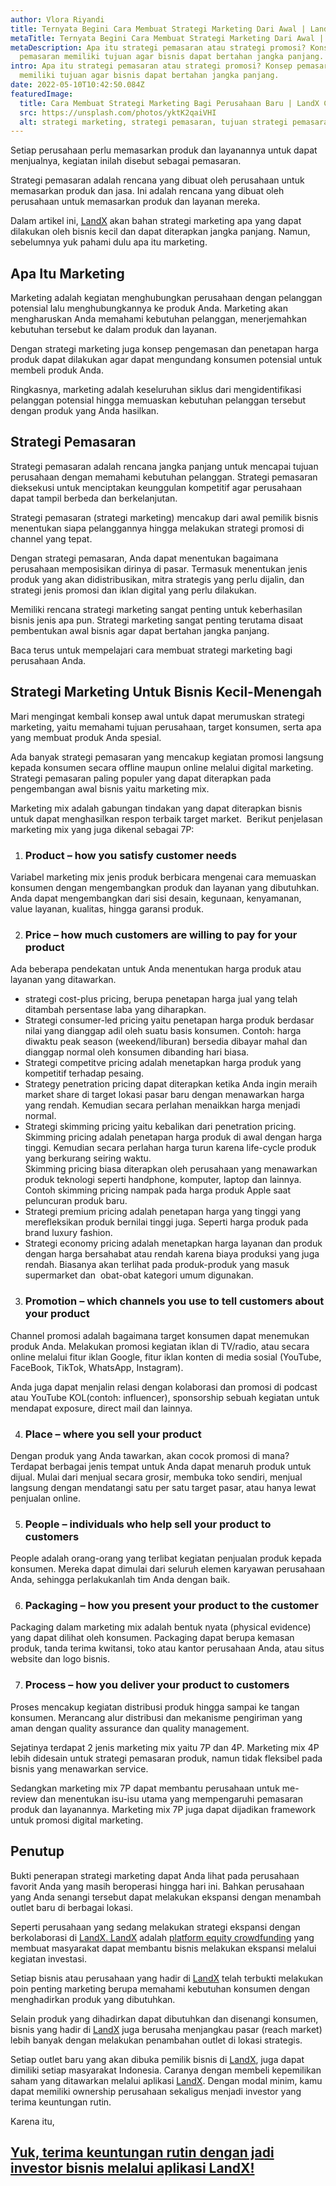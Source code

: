 ```yaml
---
author: Vlora Riyandi
title: Ternyata Begini Cara Membuat Strategi Marketing Dari Awal | LandX
metaTitle: Ternyata Begini Cara Membuat Strategi Marketing Dari Awal | LandX
metaDescription: Apa itu strategi pemasaran atau strategi promosi? Konsep
  pemasaran memiliki tujuan agar bisnis dapat bertahan jangka panjang.
intro: Apa itu strategi pemasaran atau strategi promosi? Konsep pemasaran
  memiliki tujuan agar bisnis dapat bertahan jangka panjang.
date: 2022-05-10T10:42:50.084Z
featuredImage:
  title: Cara Membuat Strategi Marketing Bagi Perusahaan Baru | LandX Crowdfunding
  src: https://unsplash.com/photos/yktK2qaiVHI
  alt: strategi marketing, strategi pemasaran, tujuan strategi pemasaran
---
```

Setiap perusahaan perlu memasarkan produk dan layanannya untuk dapat menjualnya, kegiatan inilah disebut sebagai pemasaran. 

Strategi pemasaran adalah rencana yang dibuat oleh perusahaan untuk memasarkan produk dan jasa. Ini adalah rencana yang dibuat oleh perusahaan untuk memasarkan produk dan layanan mereka.

Dalam artikel ini, [LandX](https://landx.id/) akan bahan strategi marketing apa yang dapat dilakukan oleh bisnis kecil dan dapat diterapkan jangka panjang. Namun, sebelumnya yuk pahami dulu apa itu marketing. 

## Apa Itu Marketing

Marketing adalah kegiatan menghubungkan perusahaan dengan pelanggan potensial lalu menghubungkannya ke produk Anda. Marketing akan mengharuskan Anda memahami kebutuhan pelanggan, menerjemahkan kebutuhan tersebut ke dalam produk dan layanan.

Dengan strategi marketing juga konsep pengemasan dan penetapan harga produk dapat dilakukan agar dapat mengundang konsumen potensial untuk membeli produk Anda. 

Ringkasnya, marketing adalah keseluruhan siklus dari mengidentifikasi pelanggan potensial hingga memuaskan kebutuhan pelanggan tersebut dengan produk yang Anda hasilkan.

## Strategi Pemasaran

Strategi pemasaran adalah rencana jangka panjang untuk mencapai tujuan perusahaan dengan memahami kebutuhan pelanggan. Strategi pemasaran dieksekusi untuk menciptakan keunggulan kompetitif agar perusahaan dapat tampil berbeda dan berkelanjutan. 

Strategi pemasaran (strategi marketing) mencakup dari awal pemilik bisnis menentukan siapa pelanggannya hingga melakukan strategi promosi di channel yang tepat.

Dengan strategi pemasaran, Anda dapat menentukan bagaimana perusahaan memposisikan dirinya di pasar. Termasuk menentukan jenis produk yang akan didistribusikan, mitra strategis yang perlu dijalin, dan strategi jenis promosi dan iklan digital yang perlu dilakukan.

Memiliki rencana strategi marketing sangat penting untuk keberhasilan bisnis jenis apa pun. Strategi marketing sangat penting terutama disaat pembentukan awal bisnis agar dapat bertahan jangka panjang. 

Baca terus untuk mempelajari cara membuat strategi marketing bagi perusahaan Anda.

## Strategi Marketing Untuk Bisnis Kecil-Menengah

Mari mengingat kembali konsep awal untuk dapat merumuskan strategi marketing, yaitu memahami tujuan perusahaan, target konsumen, serta apa yang membuat produk Anda spesial.

Ada banyak strategi pemasaran yang mencakup kegiatan promosi langsung kepada konsumen secara offline maupun online melalui digital marketing. Strategi pemasaran paling populer yang dapat diterapkan pada pengembangan awal bisnis yaitu marketing mix.

Marketing mix adalah gabungan tindakan yang dapat diterapkan bisnis untuk dapat menghasilkan respon terbaik target market.  Berikut penjelasan marketing mix yang juga dikenal sebagai 7P:

1. ### Product – how you satisfy customer needs 

Variabel marketing mix jenis produk berbicara mengenai cara memuaskan konsumen dengan mengembangkan produk dan layanan yang dibutuhkan. Anda dapat mengembangkan dari sisi desain, kegunaan, kenyamanan, value layanan, kualitas, hingga garansi produk. 

2. ### Price – how much customers are willing to pay for your product

Ada beberapa pendekatan untuk Anda menentukan harga produk atau layanan yang ditawarkan. 

* strategi cost-plus pricing, berupa penetapan harga jual yang telah ditambah persentase laba yang diharapkan. 
* Strategi consumer-led pricing yaitu penetapan harga produk berdasar nilai yang dianggap adil oleh suatu basis konsumen. Contoh: harga diwaktu peak season (weekend/liburan) bersedia dibayar mahal dan dianggap normal oleh konsumen dibanding hari biasa.
* Strategi competitve pricing adalah menetapkan harga produk yang kompetitif terhadap pesaing.
* Strategy penetration pricing dapat diterapkan ketika Anda ingin meraih market share di target lokasi pasar baru dengan menawarkan harga yang rendah. Kemudian secara perlahan menaikkan harga menjadi normal.
* Strategi skimming pricing yaitu kebalikan dari penetration pricing. Skimming pricing adalah penetapan harga produk di awal dengan harga tinggi. Kemudian secara perlahan harga turun karena life-cycle produk yang berkurang seiring waktu.\
  Skimming pricing biasa diterapkan oleh perusahaan yang menawarkan produk teknologi seperti handphone, komputer, laptop dan lainnya. Contoh skimming pricing nampak pada harga produk Apple saat peluncuran produk baru.
* Strategi premium pricing adalah penetapan harga yang tinggi yang merefleksikan produk bernilai tinggi juga. Seperti harga produk pada brand luxury fashion.
* Strategi economy pricing adalah menetapkan harga layanan dan produk dengan harga bersahabat atau rendah karena biaya produksi yang juga rendah. Biasanya akan terlihat pada produk-produk yang masuk supermarket dan  obat-obat kategori umum digunakan.

3. ### Promotion – which channels you use to tell customers about your product 

Channel promosi adalah bagaimana target konsumen dapat menemukan produk Anda. Melakukan promosi kegiatan iklan di TV/radio, atau secara online melalui fitur iklan Google, fitur iklan konten di media sosial (YouTube, FaceBook, TikTok, WhatsApp, Instagram). 

Anda juga dapat menjalin relasi dengan kolaborasi dan promosi di podcast atau YouTube KOL(contoh: influencer), sponsorship sebuah kegiatan untuk mendapat exposure, direct mail dan lainnya.

4. ### Place – where you sell your product 

Dengan produk yang Anda tawarkan, akan cocok promosi di mana? Terdapat berbagai jenis tempat untuk Anda dapat menaruh produk untuk dijual. Mulai dari menjual secara grosir, membuka toko sendiri, menjual langsung dengan mendatangi satu per satu target pasar, atau hanya lewat penjualan online. 

5. ### People – individuals who help sell your product to customers 

People adalah orang-orang yang terlibat kegiatan penjualan produk kepada konsumen. Mereka dapat dimulai dari seluruh elemen karyawan perusahaan Anda, sehingga perlakukanlah tim Anda dengan baik.

6. ### Packaging – how you present your product to the customer 

Packaging dalam marketing mix adalah bentuk nyata (physical evidence) yang dapat dilihat oleh konsumen. Packaging dapat berupa kemasan produk, tanda terima kwitansi, toko atau kantor perusahaan Anda, atau situs website dan logo bisnis.

7. ### Process – how you deliver your product to customers

Proses mencakup kegiatan distribusi produk hingga sampai ke tangan konsumen. Merancang alur distribusi dan mekanisme pengiriman yang aman dengan quality assurance dan quality management.

Sejatinya terdapat 2 jenis marketing mix yaitu 7P dan 4P. Marketing mix 4P lebih didesain untuk strategi pemasaran produk, namun tidak fleksibel pada bisnis yang menawarkan service. 

Sedangkan marketing mix 7P dapat membantu perusahaan untuk me-review dan menentukan isu-isu utama yang mempengaruhi pemasaran produk dan layanannya. Marketing mix 7P juga dapat dijadikan framework untuk promosi digital marketing.

## Penutup

Bukti penerapan strategi marketing dapat Anda lihat pada perusahaan favorit Anda yang masih beroperasi hingga hari ini. Bahkan perusahaan yang Anda senangi tersebut dapat melakukan ekspansi dengan menambah outlet baru di berbagai lokasi.

Seperti perusahaan yang sedang melakukan strategi ekspansi dengan berkolaborasi di [LandX. LandX](https://landx.id/) adalah [platform equity crowdfunding](https://landx.id/) yang membuat masyarakat dapat membantu bisnis melakukan ekspansi melalui kegiatan investasi. 

Setiap bisnis atau perusahaan yang hadir di [LandX](https://landx.id/) telah terbukti melakukan poin penting marketing berupa memahami kebutuhan konsumen dengan menghadirkan produk yang dibutuhkan. 

Selain produk yang dihadirkan dapat dibutuhkan dan disenangi konsumen, bisnis yang hadir di [LandX](https://landx.id/) juga berusaha menjangkau pasar (reach market) lebih banyak dengan melakukan penambahan outlet di lokasi strategis.

Setiap outlet baru yang akan dibuka pemilik bisnis di [LandX](https://landx.id/), juga dapat dimiliki setiap masyarakat Indonesia. Caranya dengan membeli kepemilikan saham yang ditawarkan melalui aplikasi [LandX](https://landx.id/). Dengan modal minim, kamu dapat memiliki ownership perusahaan sekaligus menjadi investor yang terima keuntungan rutin.

Karena itu,

## [Yuk, terima keuntungan rutin dengan jadi investor bisnis melalui aplikasi LandX!](https://landx.id/)